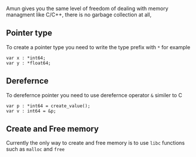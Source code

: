 Amun gives you the same level of freedom of dealing with memory managment like C/C++,
there is no garbage collection at all, 

## Pointer type

To create a pointer type you need to write the type prefix with `*` for example

```
var x : *int64;
var y : *float64;
```

## Derefernce

To derefernce pointer you need to use derefernce operator `&` similer to C

```
var p : *int64 = create_value();
var v : int64 = &p;
```

## Create and Free memory

Currently the only way to create and free memory is to use `libc` functions such as `malloc` and `free`